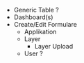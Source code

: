 - Generic Table ?
- Dashboard(s)
- Create/Edit Formulare
  - Applikation
  - Layer
    - Layer Upload
  - User ?
